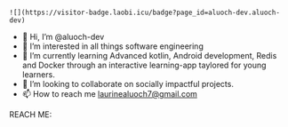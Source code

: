                                                                                                                   ![](https://visitor-badge.laobi.icu/badge?page_id=aluoch-dev.aluoch-dev)


- 👋 Hi, I’m @aluoch-dev
- 👀 I’m interested in all things software engineering
- 🌱 I’m currently learning Advanced kotlin, Android development, Redis and Docker through an interactive learning-app taylored for young learners.
- 💞️ I’m looking to collaborate on socially impactful projects. 
- 📫 How to reach me laurinealuoch7@gmail.com


REACH ME: 

<!-- Language Stats-->

<!---
aluoch-dev/aluoch-dev is a ✨ special ✨ repository because its `README.md` (this file) appears on your GitHub profile.
You can click the Preview link to take a look at your changes.
--->
